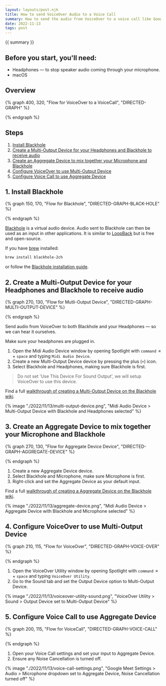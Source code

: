 ```yaml
---
layout: layouts/post.njk
title: How to send VoiceOver Audio to a Voice Call
summary: How to send the audio from VoiceOver to a voice call like Google Meet, Zoom or Microsoft Teams.
date: 2022-11-13
tags: post
---
```


{{ summary }}

## Before you start, you'll need:
- Headphones &mdash; to stop speaker audio coming through your microphone.
- macOS

## Overview

{% graph 400, 320, "Flow for VoiceOver to a VoiceCall", "DIRECTED-GRAPH" %}
<script>
const VOICEOVER = { icon: "🔊", label: "VoiceOver", position: [0.2, 0] };
const VOICE = { icon: "🗣️", label: "Voice", position: [0.8, 0] };
const MICROPHONE = {
  icon: "🎤",
  label: "Microphone",
  position: [1, 0.5],
  parents: [VOICE],
};
const MULTIOUTPUTDEVICE = {
  icon: "🎛️",
  label: "Multi-Output Device",
  position: [0, 0.28],
  parents: [VOICEOVER],
};
const HEADPHONES = {
  icon: "🎧",
  label: "Headphones",
  position: [0, 0.5],
  parents: [MULTIOUTPUTDEVICE],
};
const BLACKHOLE = {
  icon: "🌌",
  label: "Blackhole",
  position: [0.5, 0.5],
  parents: [MULTIOUTPUTDEVICE],
};
const AGGREGATEDEVICE = {
  icon: "🎛️",
  label: "Aggregate Device",
  position: [0.666, 0.72],
  parents: [BLACKHOLE, MICROPHONE],
};
const EARS = {
  icon: "👂",
  label: "Ears",
  position: [0.15, 1],
  parents: [HEADPHONES],
};
const VOICECALL = {
  icon: "🎦",
  label: "Voice Call",
  position: [0.666, 1],
  parents: [AGGREGATEDEVICE],
};
window.NODES = [
  VOICEOVER,
  MULTIOUTPUTDEVICE,
  HEADPHONES,
  BLACKHOLE,
  EARS,
  VOICE,
  MICROPHONE,
  AGGREGATEDEVICE,
  VOICECALL,
];
</script>
{% endgraph %}

## Steps

1. [Install Blackhole](#1-install-blackhole)
1. [Create a Multi-Output Device for your Headphones and Blackhole to receive audio](#2-create-a-multi-output-device-for-your-headphones-and-blackhole-to-receive-audio)
1. [Create an Aggregate Device to mix together your Microphone and Blackhole](#3-create-an-aggregate-device-to-mix-together-your-microphone-and-blackhole)
1. [Configure VoiceOver to use Multi-Output Device](#4-configure-voice-over-to-use-multi-output-device)
1. [Configure Voice Call to use Aggregate Device](#5-configure-voice-call-to-use-aggregate-device)

## 1. Install Blackhole

{% graph 150, 170, "Flow for Blackhole", "DIRECTED-GRAPH-BLACK-HOLE" %}
<script>
const AUDIOIN = {
  icon: "🔊",
  label: "Audio-in",
  position: [0.5, 0],
};
const BLACKHOLE = {
  icon: "🌌",
  label: "Blackhole",
  position: [0.5, 0.5],
  parents: [AUDIOIN],
};
const AUDIOOUT = {
  icon: "👂",
  label: "Audio-out",
  position: [0.5, 1],
  parents: [BLACKHOLE],
};
window.NODES = [
  AUDIOIN,
  BLACKHOLE,
  AUDIOOUT
];
</script>
{% endgraph %}

[Blackhole](https://github.com/ExistentialAudio/BlackHole) is a virtual audio device.
Audio sent to Blackhole can then be used as an input in other applications.
It is similar to [LoopBack](https://rogueamoeba.com/loopback) but is free and open-source.

If you have [brew](https://brew.sh/) installed:
```bash
brew install blackhole-2ch
```

or follow the [Blackhole installation guide](https://github.com/ExistentialAudio/BlackHole/wiki/Installation).

## 2. Create a Multi-Output Device for your Headphones and Blackhole to receive audio

{% graph 270, 130, "Flow for Mutli-Output Device", "DIRECTED-GRAPH-MULTI-OUTPUT-DEVICE" %}
<script>
const MULTIOUTPUTDEVICE = {
  icon: "🎛️",
  label: "Multi-Output Device",
  position: [0.5, 0],
};
const BLACKHOLE = {
  icon: "🌌",
  label: "Blackhole",
  position: [0, 1],
  parents: [MULTIOUTPUTDEVICE],
};
const HEADPHONES = {
  icon: "🎧",
  label: "Headphones",
  position: [1, 1],
  parents: [MULTIOUTPUTDEVICE],
};
window.NODES = [
  MULTIOUTPUTDEVICE,
  BLACKHOLE,
  HEADPHONES
];
</script>
{% endgraph %}

Send audio from VoiceOver to both Blackhole and your Headphones &mdash; so we can hear it ourselves.

Make sure your headphones are plugged in.

1. Open the Midi Audio Device window by opening Spotlight with `command ⌘` + `space` and typing `Midi Audio Device`.
1. Create a new Multi-Output Device device by pressing the plus (`+`) icon.
1. Select Blackhole and Headphones, making sure Blackhole is first.

> Do not set 'Use This Device For Sound Output', we will setup VoiceOver to use this device.

Find a full [walkthrough of creating a Multi-Output Device on the Blackhole wiki](https://github.com/ExistentialAudio/BlackHole/wiki/Multi-Output-Device).

{% image "./2022/11/13/multi-output-device.png", "Midi Audio Device > Multi-Output Device with Blackhole and Headphones selected" %}

## 3. Create an Aggregate Device to mix together your Microphone and Blackhole

{% graph 270, 130, "Flow for Aggregate Device Device", "DIRECTED-GRAPH-AGGREGATE-DEVICE" %}
<script>
const MICROPHONE = {
  icon: "🎤",
  label: "Microphone",
  position: [0, 0]
};
const BLACKHOLE = {
  icon: "🌌",
  label: "Blackhole",
  position: [1, 0]
};
const AGGREGATEDEVICE = {
  icon: "🎛️",
  label: "Aggregate Device",
  position: [0.5, 1],
  parents: [BLACKHOLE, MICROPHONE],
};
window.NODES = [
  MICROPHONE,
  BLACKHOLE,
  AGGREGATEDEVICE,
];
</script>
{% endgraph %}

1. Create a new Aggregate Device device.
1. Select Blackhole and Microphone, make sure Microphone is first.
1. Right-click and set the Aggregate Device as your default input.

Find a full [walkthrough of creating a Aggregate Device on the Blackhole wiki](https://github.com/ExistentialAudio/BlackHole/wiki/Aggregate-Device).

{% image "./2022/11/13/aggregate-device.png", "Midi Audio Device > Aggregate Device with Blackhole and Microphone selected" %}

## 4. Configure VoiceOver to use Multi-Output Device

{% graph 210, 115, "Flow for VoiceOver", "DIRECTED-GRAPH-VOICE-OVER" %}
<script>
const VOICEOVER = { icon: "🔊", label: "VoiceOver", position: [0.5, 0] };
const MULTIOUTPUTDEVICE = {
  icon: "🎛️",
  label: "Multi-Output Device",
  position: [0.5, 1],
  parents: [VOICEOVER],
};
window.NODES = [
  VOICEOVER,
  MULTIOUTPUTDEVICE
];
</script>
{% endgraph %}

1. Open the VoiceOver Utility window by opening Spotlight with `command ⌘` + `space` and typing `VoiceOver Utility`.
1. Go to the Sound tab and set the Output Device option to Multi-Output Device.

{% image "./2022/11/13/voiceover-utility-sound.png", "VoiceOver Utility > Sound > Output Device set to Multi-Output Device" %}

## 5. Configure Voice Call to use Aggregate Device

{% graph 200, 115, "Flow for VoiceCall", "DIRECTED-GRAPH-VOICE-CALL" %}
<script>
const AGGREGATEDEVICE = {
  icon: "🎛️",
  label: "Aggregate Device",
  position: [0.5, 0]
};
const VOICECALL = {
  icon: "🎦",
  label: "Voice Call",
  position: [0.5, 1],
  parents: [AGGREGATEDEVICE],
};
window.NODES = [
  AGGREGATEDEVICE,
  VOICECALL,
];
</script>
{% endgraph %}

1. Open your Voice Call settings and set your input to Aggregate Device.
1. Ensure any Noise Cancellation is turned off.

{% image "./2022/11/13/voice-call-settings.png", "Google Meet Settings > Audio > Microphone dropdown set to Aggregate Device, Noise Cancellation turned off" %}

